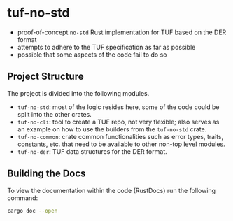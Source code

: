 # tuf-no-std

- proof-of-concept `no-std` Rust implementation for TUF based on the DER format
- attempts to adhere to the TUF specification as far as possible
- possible that some aspects of the code fail to do so

## Project Structure

The project is divided into the following modules.
- `tuf-no-std`: most of the logic resides here, some of the code could be split into the other crates.
- `tuf-no-cli`: tool to create a TUF repo, not very flexible; also serves as an example on how to use the builders from the `tuf-no-std` crate.
- `tuf-no-common`: crate common functionalities such as error types, traits, constants, etc. that need to be available to other non-top level modules.
- `tuf-no-der`: TUF data structures for the DER format.

## Building the Docs

To view the documentation within the code (RustDocs) run the following command:

```sh
cargo doc --open
```
